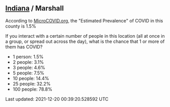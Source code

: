 
## [Indiana](/united-states/indiana) / Marshall

According to [MicroCOVID.org](http://microcovid.org),
the "Estimated Prevalence" of COVID in this county is 1.5%

If you interact with a certain number of people in this location
(all at once in a group, or spread out across the day), what is the chance that
1 or more of them has COVID?

- 1 person: 1.5%
- 2 people: 3.1%
- 3 people: 4.6%
- 5 people: 7.5%
- 10 people: 14.4%
- 25 people: 32.2%
- 100 people: 78.8%

Last updated: 2021-12-20 00:39:20.528592 UTC
